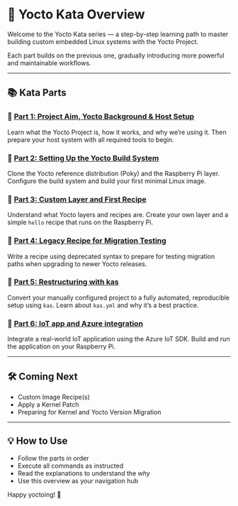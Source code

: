 # 🧠 Yocto Kata Overview

Welcome to the Yocto Kata series — a step-by-step learning path to master building custom embedded Linux systems with the Yocto Project.

Each part builds on the previous one, gradually introducing more powerful and maintainable workflows.

---

## 📚 Kata Parts

### 🔹 [Part 1: Project Aim, Yocto Background & Host Setup](kata_part_1.md)
Learn what the Yocto Project is, how it works, and why we’re using it. Then prepare your host system with all required tools to begin.

### 🔹 [Part 2: Setting Up the Yocto Build System](kata_part_2.md)
Clone the Yocto reference distribution (Poky) and the Raspberry Pi layer. Configure the build system and build your first minimal Linux image.

### 🔹 [Part 3: Custom Layer and First Recipe](kata_part_3.md)
Understand what Yocto layers and recipes are. Create your own layer and a simple `hello` recipe that runs on the Raspberry Pi.

### 🔹 [Part 4: Legacy Recipe for Migration Testing](kata_part_4.md)
Write a recipe using deprecated syntax to prepare for testing migration paths when upgrading to newer Yocto releases.

### 🔹 [Part 5: Restructuring with kas](kata_part_5.md)
Convert your manually configured project to a fully automated, reproducible setup using `kas`. Learn about `kas.yml` and why it’s a best practice.

### 🔹 [Part 6: IoT app and Azure integration](kata_part_6.md)
Integrate a real-world IoT application using the Azure IoT SDK. Build and run the application on your Raspberry Pi.

---

## 🛠️ Coming Next

- Custom Image Recipe(s)
- Apply a Kernel Patch
- Preparing for Kernel and Yocto Version Migration

---

## 💡 How to Use

- Follow the parts in order
- Execute all commands as instructed
- Read the explanations to understand the *why*
- Use this overview as your navigation hub

Happy yoctoing! 🎉